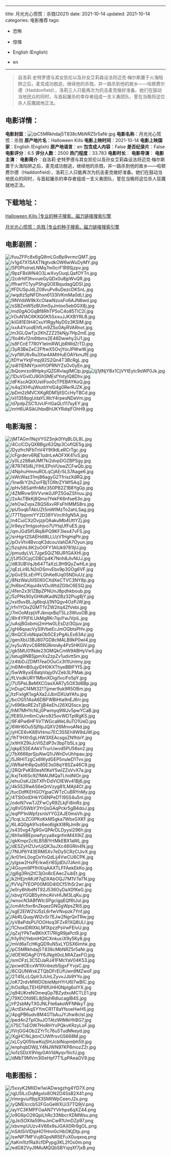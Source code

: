
---
title: 月光光心慌慌：杀戮(2021)
date: 2021-10-14
updated: 2021-10-14
categories: 电影推荐
tags:
- 恐怖
- 惊悚

- English (English)
- en
---


> 自洛莉·史特罗德与其女凯伦以及孙女艾莉森设法将迈克·梅尔斯置于火海陷阱之后，麦克成功脱逃，继续他的杀戮，并一路杀到他的故乡——哈顿费尔德（Haddonfield），洛莉三人只能再次为抗击麦克做好准备。她们在鼓动当地民众的同时，与首起屠杀的幸存者组成一支义勇团队，誓在当晚将这位杀人狂魔就地正法。

## **电影详情**：

**电影封面**：<img src="https://image.tmdb.org/t/p/w200/pC5MRkhdaj5T838cMbNRZ5r5aNr.jpg" alt="/pC5MRkhdaj5T838cMbNRZ5r5aNr.jpg" title="/pC5MRkhdaj5T838cMbNRZ5r5aNr.jpg">
**电影名称**：月光光心慌慌：杀戮
**原产地片名**：Halloween Kills
**电影上映时间**：2021-10-14
**电影上映国家**：English (English)
**原产地语言**：en
**包含成人内容**：False
**是否纪录片**：False
**电影评分**：6.5
**评分人数**：2500
**热门程度**：33.783
**电影时长**：
**电影导演**：
**电影主演**：
**电影简介**：自洛莉·史特罗德与其女凯伦以及孙女艾莉森设法将迈克·梅尔斯置于火海陷阱之后，麦克成功脱逃，继续他的杀戮，并一路杀到他的故乡——哈顿费尔德（Haddonfield），洛莉三人只能再次为抗击麦克做好准备。她们在鼓动当地民众的同时，与首起屠杀的幸存者组成一支义勇团队，誓在当晚将这位杀人狂魔就地正法。

## **下载地址**：
[Halloween Kills |专业的种子搜索、磁力链接搜索引擎](https://movie.amd794.com:2083/?search=Halloween%20Kills&ordering=&mode=match_phrase&page_size=10&page=1)

[月光光心慌慌：杀戮 |专业的种子搜索、磁力链接搜索引擎](https://movie.amd794.com:2083/?search=%E6%9C%88%E5%85%89%E5%85%89%E5%BF%83%E6%85%8C%E6%85%8C%EF%BC%9A%E6%9D%80%E6%88%AE&ordering=&mode=match_phrase&page_size=10&page=1)
 

## **电影剧照**：
<img src="https://image.tmdb.org/t/p/original/fuuZFPc8x6gQ8mLGoBp9vrmcQMT.jpg" alt="/fuuZFPc8x6gQ8mLGoBp9vrmcQMT.jpg" title="/fuuZFPc8x6gQ8mLGoBp9vrmcQMT.jpg"><img src="https://image.tmdb.org/t/p/original/v1g47X1SAXTNgtvdkOW6wWuDyMY.jpg" alt="/v1g47X1SAXTNgtvdkOW6wWuDyMY.jpg" title="/v1g47X1SAXTNgtvdkOW6wWuDyMY.jpg"><img src="https://image.tmdb.org/t/p/original/5P0PtxIneLNMq7m0crF1R9Sjzpv.jpg" alt="/5P0PtxIneLNMq7m0crF1R9Sjzpv.jpg" title="/5P0PtxIneLNMq7m0crF1R9Sjzpv.jpg"><img src="https://image.tmdb.org/t/p/original/9pzFBsWN4O3LwXvyOuqLQafOYTn.jpg" alt="/9pzFBsWN4O3LwXvyOuqLQafOYTn.jpg" title="/9pzFBsWN4O3LwXvyOuqLQafOYTn.jpg"><img src="https://image.tmdb.org/t/p/original/2cdrhlf3hvvueGyQDx0u8jpWvQR.jpg" alt="/2cdrhlf3hvvueGyQDx0u8jpWvQR.jpg" title="/2cdrhlf3hvvueGyQDx0u8jpWvQR.jpg"><img src="https://image.tmdb.org/t/p/original/lfhwtYC1yyPShgQOEBqudagQDSI.jpg" alt="/lfhwtYC1yyPShgQOEBqudagQDSI.jpg" title="/lfhwtYC1yyPShgQOEBqudagQDSI.jpg"><img src="https://image.tmdb.org/t/p/original/fFDUSpJdLZ08vuPv8uDezcDKSnL.jpg" alt="/fFDUSpJdLZ08vuPv8uDezcDKSnL.jpg" title="/fFDUSpJdLZ08vuPv8uDezcDKSnL.jpg"><img src="https://image.tmdb.org/t/p/original/wqdIz5pNFDhxn6133lVKmMa0dLt.jpg" alt="/wqdIz5pNFDhxn6133lVKmMa0dLt.jpg" title="/wqdIz5pNFDhxn6133lVKmMa0dLt.jpg"><img src="https://image.tmdb.org/t/p/original/9NVddW9kXcOlawNzusFo6AJN6wd.jpg" alt="/9NVddW9kXcOlawNzusFo6AJN6wd.jpg" title="/9NVddW9kXcOlawNzusFo6AJN6wd.jpg"><img src="https://image.tmdb.org/t/p/original/sSBZmW5zBUtmSyJmIoo5eb0GX8j.jpg" alt="/sSBZmW5zBUtmSyJmIoo5eb0GX8j.jpg" title="/sSBZmW5zBUtmSyJmIoo5eb0GX8j.jpg"><img src="https://image.tmdb.org/t/p/original/md0gAOGqBf8RhTP5oC4o85TIC2l.jpg" alt="/md0gAOGqBf8RhTP5oC4o85TIC2l.jpg" title="/md0gAOGqBf8RhTP5oC4o85TIC2l.jpg"><img src="https://image.tmdb.org/t/p/original/rOuN1AC6KXQ0K5SxxuJJKXBYRLB.jpg" alt="/rOuN1AC6KXQ0K5SxxuJJKXBYRLB.jpg" title="/rOuN1AC6KXQ0K5SxxuJJKXBYRLB.jpg"><img src="https://image.tmdb.org/t/p/original/kIG81E0H4CxuYIRgyNyD0z3KSlM.jpg" alt="/kIG81E0H4CxuYIRgyNyD0z3KSlM.jpg" title="/kIG81E0H4CxuYIRgyNyD0z3KSlM.jpg"><img src="https://image.tmdb.org/t/p/original/xxA4YuodEhfLm9ZSo0AyRVARnot.jpg" alt="/xxA4YuodEhfLm9ZSo0AyRVARnot.jpg" title="/xxA4YuodEhfLm9ZSo0AyRVARnot.jpg"><img src="https://image.tmdb.org/t/p/original/m3GLQwTjx2KhZZZ25kNjy7Hp2mE.jpg" alt="/m3GLQwTjx2KhZZZ25kNjy7Hp2mE.jpg" title="/m3GLQwTjx2KhZZZ25kNjy7Hp2mE.jpg"><img src="https://image.tmdb.org/t/p/original/1lo4Kv12m6tbms2E46Dwwhy2iJ1.jpg" alt="/1lo4Kv12m6tbms2E46Dwwhy2iJ1.jpg" title="/1lo4Kv12m6tbms2E46Dwwhy2iJ1.jpg"><img src="https://image.tmdb.org/t/p/original/s8FCnET7R0Y1eImRWLjbRWdZrTD.jpg" alt="/s8FCnET7R0Y1eImRWLjbRWdZrTD.jpg" title="/s8FCnET7R0Y1eImRWLjbRWdZrTD.jpg"><img src="https://image.tmdb.org/t/p/original/3yR3BeZeC2FftwX5OvjYorJPWwW.jpg" alt="/3yR3BeZeC2FftwX5OvjYorJPWwW.jpg" title="/3yR3BeZeC2FftwX5OvjYorJPWwW.jpg"><img src="https://image.tmdb.org/t/p/original/vyfWU6vRu3Xw4AMtHuEOAYkmJfE.jpg" alt="/vyfWU6vRu3Xw4AMtHuEOAYkmJfE.jpg" title="/vyfWU6vRu3Xw4AMtHuEOAYkmJfE.jpg"><img src="https://image.tmdb.org/t/p/original/tDYwYktjFmpj92S2Qn4T3BcRgL.jpg" alt="/tDYwYktjFmpj92S2Qn4T3BcRgL.jpg" title="/tDYwYktjFmpj92S2Qn4T3BcRgL.jpg"><img src="https://image.tmdb.org/t/p/original/si811ENNYjxmYiOPRNYZsOv0yEn.jpg" alt="/si811ENNYjxmYiOPRNYZsOv0yEn.jpg" title="/si811ENNYjxmYiOPRNYZsOv0yEn.jpg"><img src="https://image.tmdb.org/t/p/original/bQomrzo9IHpkyiQZGRvlaglMClp.jpg" alt="/bQomrzo9IHpkyiQZGRvlaglMClp.jpg" title="/bQomrzo9IHpkyiQZGRvlaglMClp.jpg"><img src="https://image.tmdb.org/t/p/original/jj1jtNjYBx1CjVYtEylc9sWP0Jk.jpg" alt="/jj1jtNjYBx1CjVYtEylc9sWP0Jk.jpg" title="/jj1jtNjYBx1CjVYtEylc9sWP0Jk.jpg"><img src="https://image.tmdb.org/t/p/original/1DuVGvlOJ9GhSMEsfYotylQ8Dhv.jpg" alt="/1DuVGvlOJ9GhSMEsfYotylQ8Dhv.jpg" title="/1DuVGvlOJ9GhSMEsfYotylQ8Dhv.jpg"><img src="https://image.tmdb.org/t/p/original/dFKscAQtXUsliFoo0cTPEBAYKoQ.jpg" alt="/dFKscAQtXUsliFoo0cTPEBAYKoQ.jpg" title="/dFKscAQtXUsliFoo0cTPEBAYKoQ.jpg"><img src="https://image.tmdb.org/t/p/original/s4q2XHfujWszbYnlG4g0RerRJZK.jpg" alt="/s4q2XHfujWszbYnlG4g0RerRJZK.jpg" title="/s4q2XHfujWszbYnlG4g0RerRJZK.jpg"><img src="https://image.tmdb.org/t/p/original/pDm2zMVCXKgRDM1jitSCcHyTBCd.jpg" alt="/pDm2zMVCXKgRDM1jitSCcHyTBCd.jpg" title="/pDm2zMVCXKgRDM1jitSCcHyTBCd.jpg"><img src="https://image.tmdb.org/t/p/original/xli1359pgUdaYLWcY4rpesNDeVm.jpg" alt="/xli1359pgUdaYLWcY4rpesNDeVm.jpg" title="/xli1359pgUdaYLWcY4rpesNDeVm.jpg"><img src="https://image.tmdb.org/t/p/original/d7pdpZSC1UvUFrtGaQLt117syEY.jpg" alt="/d7pdpZSC1UvUFrtGaQLt117syEY.jpg" title="/d7pdpZSC1UvUFrtGaQLt117syEY.jpg"><img src="https://image.tmdb.org/t/p/original/nrH6UASikUhbxBhUKYRdqiFOhH9.jpg" alt="/nrH6UASikUhbxBhUKYRdqiFOhH9.jpg" title="/nrH6UASikUhbxBhUKYRdqiFOhH9.jpg">

## **电影海报**：
<img src="https://image.tmdb.org/t/p/original/jMTAGm1NqVY0ZSnjk0lYqBLGL8L.jpg" alt="/jMTAGm1NqVY0ZSnjk0lYqBLGL8L.jpg" title="/jMTAGm1NqVY0ZSnjk0lYqBLGL8L.jpg"><img src="https://image.tmdb.org/t/p/original/4CclCDyQXBBgz62Qtp3CoflQE5g.jpg" alt="/4CclCDyQXBBgz62Qtp3CoflQE5g.jpg" title="/4CclCDyQXBBgz62Qtp3CoflQE5g.jpg"><img src="https://image.tmdb.org/t/p/original/DyzfrcNFbTnV4Y9t9dLeRCrTgc.jpg" alt="/DyzfrcNFbTnV4Y9t9dLeRCrTgc.jpg" title="/DyzfrcNFbTnV4Y9t9dLeRCrTgc.jpg"><img src="https://image.tmdb.org/t/p/original/cFgrderv6RjE1udnLeAOFXK41vS.jpg" alt="/cFgrderv6RjE1udnLeAOFXK41vS.jpg" title="/cFgrderv6RjE1udnLeAOFXK41vS.jpg"><img src="https://image.tmdb.org/t/p/original/y0Lz288alUMf7ki2dvpDOZBPSgy.jpg" alt="/y0Lz288alUMf7ki2dvpDOZBPSgy.jpg" title="/y0Lz288alUMf7ki2dvpDOZBPSgy.jpg"><img src="https://image.tmdb.org/t/p/original/87R745i8LjYlHLEPoVUswZCFwQb.jpg" alt="/87R745i8LjYlHLEPoVUswZCFwQb.jpg" title="/87R745i8LjYlHLEPoVUswZCFwQb.jpg"><img src="https://image.tmdb.org/t/p/original/4NphuHmnuROLqCjAEr5LS7Aage6.jpg" alt="/4NphuHmnuROLqCjAEr5LS7Aage6.jpg" title="/4NphuHmnuROLqCjAEr5LS7Aage6.jpg"><img src="https://image.tmdb.org/t/p/original/sWcWaz31mj86agyG2TfriszXdRQ.jpg" alt="/sWcWaz31mj86agyG2TfriszXdRQ.jpg" title="/sWcWaz31mj86agyG2TfriszXdRQ.jpg"><img src="https://image.tmdb.org/t/p/original/1nwBrY2hZorFBjTORtrZYWf5Aq2.jpg" alt="/1nwBrY2hZorFBjTORtrZYWf5Aq2.jpg" title="/1nwBrY2hZorFBjTORtrZYWf5Aq2.jpg"><img src="https://image.tmdb.org/t/p/original/pHv58SaHfnMIz350PB2Z1B8YgGp.jpg" alt="/pHv58SaHfnMIz350PB2Z1B8YgGp.jpg" title="/pHv58SaHfnMIz350PB2Z1B8YgGp.jpg"><img src="https://image.tmdb.org/t/p/original/4ZMRvw5tVVvnk0JlPZ5GaZSfnuu.jpg" alt="/4ZMRvw5tVVvnk0JlPZ5GaZSfnuu.jpg" title="/4ZMRvw5tVVvnk0JlPZ5GaZSfnuu.jpg"><img src="https://image.tmdb.org/t/p/original/2xAcTBkKj8Qmo1YekFK6nfse63o.jpg" alt="/2xAcTBkKj8Qmo1YekFK6nfse63o.jpg" title="/2xAcTBkKj8Qmo1YekFK6nfse63o.jpg"><img src="https://image.tmdb.org/t/p/original/ehOwZvpxZ8QS6xvRFsFhIMMS8rs.jpg" alt="/ehOwZvpxZ8QS6xvRFsFhIMMS8rs.jpg" title="/ehOwZvpxZ8QS6xvRFsFhIMMS8rs.jpg"><img src="https://image.tmdb.org/t/p/original/pU5oqbTAbUZt5mWIMzTo2ahLSag.jpg" alt="/pU5oqbTAbUZt5mWIMzTo2ahLSag.jpg" title="/pU5oqbTAbUZt5mWIMzTo2ahLSag.jpg"><img src="https://image.tmdb.org/t/p/original/77TfjqomiYY2D38YVircIh1gN5A.jpg" alt="/77TfjqomiYY2D38YVircIh1gN5A.jpg" title="/77TfjqomiYY2D38YVircIh1gN5A.jpg"><img src="https://image.tmdb.org/t/p/original/n4CuiCXzDvjzpOAakuMb4UttYZj.jpg" alt="/n4CuiCXzDvjzpOAakuMb4UttYZj.jpg" title="/n4CuiCXzDvjzpOAakuMb4UttYZj.jpg"><img src="https://image.tmdb.org/t/p/original/ir9eyz1mtgsohjvo7UYtqUfFuES.jpg" alt="/ir9eyz1mtgsohjvo7UYtqUfFuES.jpg" title="/ir9eyz1mtgsohjvo7UYtqUfFuES.jpg"><img src="https://image.tmdb.org/t/p/original/qmJGd5IfURq8iPQ9KF3les47vFS.jpg" alt="/qmJGd5IfURq8iPQ9KF3les47vFS.jpg" title="/qmJGd5IfURq8iPQ9KF3les47vFS.jpg"><img src="https://image.tmdb.org/t/p/original/snHgrt2SAEHdI8LLUzV1HgHqPlr.jpg" alt="/snHgrt2SAEHdI8LLUzV1HgHqPlr.jpg" title="/snHgrt2SAEHdI8LLUzV1HgHqPlr.jpg"><img src="https://image.tmdb.org/t/p/original/pOvVhi4BvcqK3dcouVahDA7Oyun.jpg" alt="/pOvVhi4BvcqK3dcouVahDA7Oyun.jpg" title="/pOvVhi4BvcqK3dcouVahDA7Oyun.jpg"><img src="https://image.tmdb.org/t/p/original/5zsjhhL6K2oO0FY1AlUk9781IjU.jpg" alt="/5zsjhhL6K2oO0FY1AlUk9781IjU.jpg" title="/5zsjhhL6K2oO0FY1AlUk9781IjU.jpg"><img src="https://image.tmdb.org/t/p/original/pmudyLVL7JgeSQiZ16IJR1GAXHl.jpg" alt="/pmudyLVL7JgeSQiZ16IJR1GAXHl.jpg" title="/pmudyLVL7JgeSQiZ16IJR1GAXHl.jpg"><img src="https://image.tmdb.org/t/p/original/j1Jf5OCpjCDBCp4K7Nnh8JlvNUJ.jpg" alt="/j1Jf5OCpjCDBCp4K7Nnh8JlvNUJ.jpg" title="/j1Jf5OCpjCDBCp4K7Nnh8JlvNUJ.jpg"><img src="https://image.tmdb.org/t/p/original/d83UBVqJb647TaXzL9H9QyZwHLe.jpg" alt="/d83UBVqJb647TaXzL9H9QyZwHLe.jpg" title="/d83UBVqJb647TaXzL9H9QyZwHLe.jpg"><img src="https://image.tmdb.org/t/p/original/qEzLir8LN2nDSmvEbx9p3GOg6VF.jpg" alt="/qEzLir8LN2nDSmvEbx9p3GOg6VF.jpg" title="/qEzLir8LN2nDSmvEbx9p3GOg6VF.jpg"><img src="https://image.tmdb.org/t/p/original/pGvE5LsErPFLGhKe6Uq05NDiuUz.jpg" alt="/pGvE5LsErPFLGhKe6Uq05NDiuUz.jpg" title="/pGvE5LsErPFLGhKe6Uq05NDiuUz.jpg"><img src="https://image.tmdb.org/t/p/original/8NzWaUliIS0X0CXdXeCTVC3NY8p.jpg" alt="/8NzWaUliIS0X0CXdXeCTVC3NY8p.jpg" title="/8NzWaUliIS0X0CXdXeCTVC3NY8p.jpg"><img src="https://image.tmdb.org/t/p/original/hi6bnCKquI4kVOuWtdZGIbC6ESQ.jpg" alt="/hi6bnCKquI4kVOuWtdZGIbC6ESQ.jpg" title="/hi6bnCKquI4kVOuWtdZGIbC6ESQ.jpg"><img src="https://image.tmdb.org/t/p/original/4fen2x3t1ZBpZPNUnJ8pdhkboub.jpg" alt="/4fen2x3t1ZBpZPNUnJ8pdhkboub.jpg" title="/4fen2x3t1ZBpZPNUnJ8pdhkboub.jpg"><img src="https://image.tmdb.org/t/p/original/5zPNs90yGHKdKadN2Bz32Pug8jY.jpg" alt="/5zPNs90yGHKdKadN2Bz32Pug8jY.jpg" title="/5zPNs90yGHKdKadN2Bz32Pug8jY.jpg"><img src="https://image.tmdb.org/t/p/original/xxI9uvBLJg6bqUj1N1Qgv4OzPJW.jpg" alt="/xxI9uvBLJg6bqUj1N1Qgv4OzPJW.jpg" title="/xxI9uvBLJg6bqUj1N1Qgv4OzPJW.jpg"><img src="https://image.tmdb.org/t/p/original/rfn1YOixZGMT1VZW2itq4ZfVebi.jpg" alt="/rfn1YOixZGMT1VZW2itq4ZfVebi.jpg" title="/rfn1YOixZGMT1VZW2itq4ZfVebi.jpg"><img src="https://image.tmdb.org/t/p/original/7mOoMzpjVFJbnqxBqT5Lz3WuuOB.jpg" alt="/7mOoMzpjVFJbnqxBqT5Lz3WuuOB.jpg" title="/7mOoMzpjVFJbnqxBqT5Lz3WuuOB.jpg"><img src="https://image.tmdb.org/t/p/original/8lr4YPjFtLUkMgRKr7quYwJVpiL.jpg" alt="/8lr4YPjFtLUkMgRKr7quYwJVpiL.jpg" title="/8lr4YPjFtLUkMgRKr7quYwJVpiL.jpg"><img src="https://image.tmdb.org/t/p/original/uAsjBGobmij2mHw0LEsDzI3Gjuv.jpg" alt="/uAsjBGobmij2mHw0LEsDzI3Gjuv.jpg" title="/uAsjBGobmij2mHw0LEsDzI3Gjuv.jpg"><img src="https://image.tmdb.org/t/p/original/gHi6qxacVyS9VbeEcJmOQbtsPHv.jpg" alt="/gHi6qxacVyS9VbeEcJmOQbtsPHv.jpg" title="/gHi6qxacVyS9VbeEcJmOQbtsPHv.jpg"><img src="https://image.tmdb.org/t/p/original/8nQCEvbNqiaOb5CEzPgALEx63Az.jpg" alt="/8nQCEvbNqiaOb5CEzPgALEx63Az.jpg" title="/8nQCEvbNqiaOb5CEzPgALEx63Az.jpg"><img src="https://image.tmdb.org/t/p/original/genXbU3BJ807GD8cMALB9kP0wl4.jpg" alt="/genXbU3BJ807GD8cMALB9kP0wl4.jpg" title="/genXbU3BJ807GD8cMALB9kP0wl4.jpg"><img src="https://image.tmdb.org/t/p/original/xy5uWzvC6Rf8GRmnAy4Pz5HKGlV.jpg" alt="/xy5uWzvC6Rf8GRmnAy4Pz5HKGlV.jpg" title="/xy5uWzvC6Rf8GRmnAy4Pz5HKGlV.jpg"><img src="https://image.tmdb.org/t/p/original/gk5MU01Nde23GMQkCmW9ABHyVw5.jpg" alt="/gk5MU01Nde23GMQkCmW9ABHyVw5.jpg" title="/gk5MU01Nde23GMQkCmW9ABHyVw5.jpg"><img src="https://image.tmdb.org/t/p/original/latug9NBSjpmXs2zpZv1udvttSm.jpg" alt="/latug9NBSjpmXs2zpZv1udvttSm.jpg" title="/latug9NBSjpmXs2zpZv1udvttSm.jpg"><img src="https://image.tmdb.org/t/p/original/z4tbDJZDM17eaOOuCx3t1tUntmy.jpg" alt="/z4tbDJZDM17eaOOuCx3t1tUntmy.jpg" title="/z4tbDJZDM17eaOOuCx3t1tUntmy.jpg"><img src="https://image.tmdb.org/t/p/original/n6IMmB0ujyiDH0KXThyeBBIFYfS.jpg" alt="/n6IMmB0ujyiDH0KXThyeBBIFYfS.jpg" title="/n6IMmB0ujyiDH0KXThyeBBIFYfS.jpg"><img src="https://image.tmdb.org/t/p/original/5wW8yxiE8atpVajy0VZeb3LPMak.jpg" alt="/5wW8yxiE8atpVajy0VZeb3LPMak.jpg" title="/5wW8yxiE8atpVajy0VZeb3LPMak.jpg"><img src="https://image.tmdb.org/t/p/original/fLVxdkURY1MbnXOigi1vciFo5pY.jpg" alt="/fLVxdkURY1MbnXOigi1vciFo5pY.jpg" title="/fLVxdkURY1MbnXOigi1vciFo5pY.jpg"><img src="https://image.tmdb.org/t/p/original/7U5PeLBeMXCOasXAR7y5OX3d6Bp.jpg" alt="/7U5PeLBeMXCOasXAR7y5OX3d6Bp.jpg" title="/7U5PeLBeMXCOasXAR7y5OX3d6Bp.jpg"><img src="https://image.tmdb.org/t/p/original/nDupCf4Mt321Tjjmer9uk9R5OBm.jpg" alt="/nDupCf4Mt321Tjjmer9uk9R5OBm.jpg" title="/nDupCf4Mt321Tjjmer9uk9R5OBm.jpg"><img src="https://image.tmdb.org/t/p/original/tzFixIgK1xgAXa2JJbnDXUaYAfu.jpg" alt="/tzFixIgK1xgAXa2JJbnDXUaYAfu.jpg" title="/tzFixIgK1xgAXa2JJbnDXUaYAfu.jpg"><img src="https://image.tmdb.org/t/p/original/bcOG51AsA6DBFWBiHta9nEJ6rr.jpg" alt="/bcOG51AsA6DBFWBiHta9nEJ6rr.jpg" title="/bcOG51AsA6DBFWBiHta9nEJ6rr.jpg"><img src="https://image.tmdb.org/t/p/original/v696koRE2sTjjB4eEhJ26XQ5scx.jpg" alt="/v696koRE2sTjjB4eEhJ26XQ5scx.jpg" title="/v696koRE2sTjjB4eEhJ26XQ5scx.jpg"><img src="https://image.tmdb.org/t/p/original/hM7MHYcNLj0Pwmyq9WJv5pwYCaB.jpg" alt="/hM7MHYcNLj0Pwmyq9WJv5pwYCaB.jpg" title="/hM7MHYcNLj0Pwmyq9WJv5pwYCaB.jpg"><img src="https://image.tmdb.org/t/p/original/fE8SUm6mCykro925ovWDTptRgKS.jpg" alt="/fE8SUm6mCykro925ovWDTptRgKS.jpg" title="/fE8SUm6mCykro925ovWDTptRgKS.jpg"><img src="https://image.tmdb.org/t/p/original/9F4Pw6HF1iVTWGcaWeL8uTO1UeD.jpg" alt="/9F4Pw6HF1iVTWGcaWeL8uTO1UeD.jpg" title="/9F4Pw6HF1iVTWGcaWeL8uTO1UeD.jpg"><img src="https://image.tmdb.org/t/p/original/6Wrl6Ou5SjflIpJQXV26MnvoANd.jpg" alt="/6Wrl6Ou5SjflIpJQXV26MnvoANd.jpg" title="/6Wrl6Ou5SjflIpJQXV26MnvoANd.jpg"><img src="https://image.tmdb.org/t/p/original/yHCE6vK88VHmo7EC3S5Eh9W9dJW.jpg" alt="/yHCE6vK88VHmo7EC3S5Eh9W9dJW.jpg" title="/yHCE6vK88VHmo7EC3S5Eh9W9dJW.jpg"><img src="https://image.tmdb.org/t/p/original/1hT1HXhSgLHW3XEAcsgsZNfhbiY.jpg" alt="/1hT1HXhSgLHW3XEAcsgsZNfhbiY.jpg" title="/1hT1HXhSgLHW3XEAcsgsZNfhbiY.jpg"><img src="https://image.tmdb.org/t/p/original/xItHXZ9iiJcVl5ZdP3v3bpTb5Ls.jpg" alt="/xItHXZ9iiJcVl5ZdP3v3bpTb5Ls.jpg" title="/xItHXZ9iiJcVl5ZdP3v3bpTb5Ls.jpg"><img src="https://image.tmdb.org/t/p/original/qkpE5SEAAkVTrurUwvd5PU56sn2.jpg" alt="/qkpE5SEAAkVTrurUwvd5PU56sn2.jpg" title="/qkpE5SEAAkVTrurUwvd5PU56sn2.jpg"><img src="https://image.tmdb.org/t/p/original/7bX666prSjuNwQ1rJWnDvUhhpau.jpg" alt="/7bX666prSjuNwQ1rJWnDvUhhpau.jpg" title="/7bX666prSjuNwQ1rJWnDvUhhpau.jpg"><img src="https://image.tmdb.org/t/p/original/5JRHITzgCx6WydGEP5nuleD1Tvv.jpg" alt="/5JRHITzgCx6WydGEP5nuleD1Tvv.jpg" title="/5JRHITzgCx6WydGEP5nuleD1Tvv.jpg"><img src="https://image.tmdb.org/t/p/original/iWRaHhRpQs85E3s08qY8SZa46C9.jpg" alt="/iWRaHhRpQs85E3s08qY8SZa46C9.jpg" title="/iWRaHhRpQs85E3s08qY8SZa46C9.jpg"><img src="https://image.tmdb.org/t/p/original/2RQrPxK80esN1KeY5wIZZsVvX7a.jpg" alt="/2RQrPxK80esN1KeY5wIZZsVvX7a.jpg" title="/2RQrPxK80esN1KeY5wIZZsVvX7a.jpg"><img src="https://image.tmdb.org/t/p/original/kxjTkI6Sc9ZfMAUMQaTLhidNlOr.jpg" alt="/kxjTkI6Sc9ZfMAUMQaTLhidNlOr.jpg" title="/kxjTkI6Sc9ZfMAUMQaTLhidNlOr.jpg"><img src="https://image.tmdb.org/t/p/original/ehuOsKJ2bTXPrDdViOIEWv41Bj6.jpg" alt="/ehuOsKJ2bTXPrDdViOIEWv41Bj6.jpg" title="/ehuOsKJ2bTXPrDdViOIEWv41Bj6.jpg"><img src="https://image.tmdb.org/t/p/original/4k5S2RwAS6eQnVzyg81LMAjl4Ct.jpg" alt="/4k5S2RwAS6eQnVzyg81LMAjl4Ct.jpg" title="/4k5S2RwAS6eQnVzyg81LMAjl4Ct.jpg"><img src="https://image.tmdb.org/t/p/original/tucDdfKEHGOYjpaCWTzCuBRYnMy.jpg" alt="/tucDdfKEHGOYjpaCWTzCuBRYnMy.jpg" title="/tucDdfKEHGOYjpaCWTzCuBRYnMy.jpg"><img src="https://image.tmdb.org/t/p/original/4TSt0otDHkYG6NPeDTI9SS4u5nl.jpg" alt="/4TSt0otDHkYG6NPeDTI9SS4u5nl.jpg" title="/4TSt0otDHkYG6NPeDTI9SS4u5nl.jpg"><img src="https://image.tmdb.org/t/p/original/odoN7vwTJZFwCyR9ZLkjFi8inRz.jpg" alt="/odoN7vwTJZFwCyR9ZLkjFi8inRz.jpg" title="/odoN7vwTJZFwCyR9ZLkjFi8inRz.jpg"><img src="https://image.tmdb.org/t/p/original/q8VG5WbY3YrQsGAqPckr5gB4doJ.jpg" alt="/q8VG5WbY3YrQsGAqPckr5gB4doJ.jpg" title="/q8VG5WbY3YrQsGAqPckr5gB4doJ.jpg"><img src="https://image.tmdb.org/t/p/original/eqPP1niWpfzsnIsYYG2AJE0msVh.jpg" alt="/eqPP1niWpfzsnIsYYG2AJE0msVh.jpg" title="/eqPP1niWpfzsnIsYYG2AJE0msVh.jpg"><img src="https://image.tmdb.org/t/p/original/1cqLIcZC0PKoKkMSgka7WbxGXKF.jpg" alt="/1cqLIcZC0PKoKkMSgka7WbxGXKF.jpg" title="/1cqLIcZC0PKoKkMSgka7WbxGXKF.jpg"><img src="https://image.tmdb.org/t/p/original/6L4Q0gA91vz6eo6lgkXI8RjJm8r.jpg" alt="/6L4Q0gA91vz6eo6lgkXI8RjJm8r.jpg" title="/6L4Q0gA91vz6eo6lgkXI8RjJm8r.jpg"><img src="https://image.tmdb.org/t/p/original/s435vg47g9GvQPArDLDyysl296h.jpg" alt="/s435vg47g9GvQPArDLDyysl296h.jpg" title="/s435vg47g9GvQPArDLDyysl296h.jpg"><img src="https://image.tmdb.org/t/p/original/6h1w9BEpowfycya8xgnfmM4X9iZ.jpg" alt="/6h1w9BEpowfycya8xgnfmM4X9iZ.jpg" title="/6h1w9BEpowfycya8xgnfmM4X9iZ.jpg"><img src="https://image.tmdb.org/t/p/original/gkKmprZcItLB5BlYrtMkEBX1aWL.jpg" alt="/gkKmprZcItLB5BlYrtMkEBX1aWL.jpg" title="/gkKmprZcItLB5BlYrtMkEBX1aWL.jpg"><img src="https://image.tmdb.org/t/p/original/dESZyHZUvrUjQK3uJXc48GRIn4N.jpg" alt="/dESZyHZUvrUjQK3uJXc48GRIn4N.jpg" title="/dESZyHZUvrUjQK3uJXc48GRIn4N.jpg"><img src="https://image.tmdb.org/t/p/original/7NUP6Y43ERM5Xv7eDy5CRzCUivX.jpg" alt="/7NUP6Y43ERM5Xv7eDy5CRzCUivX.jpg" title="/7NUP6Y43ERM5Xv7eDy5CRzCUivX.jpg"><img src="https://image.tmdb.org/t/p/original/kr01mL0ogOxYoQdLij4VwCU6CPK.jpg" alt="/kr01mL0ogOxYoQdLij4VwCU6CPK.jpg" title="/kr01mL0ogOxYoQdLij4VwCU6CPK.jpg"><img src="https://image.tmdb.org/t/p/original/ylgsw2HxPErkwErl6SjdDU7JAmI.jpg" alt="/ylgsw2HxPErkwErl6SjdDU7JAmI.jpg" title="/ylgsw2HxPErkwErl6SjdDU7JAmI.jpg"><img src="https://image.tmdb.org/t/p/original/4Goym9Pf1HXiqAAXTLFFAekEkKo.jpg" alt="/4Goym9Pf1HXiqAAXTLFFAekEkKo.jpg" title="/4Goym9Pf1HXiqAAXTLFFAekEkKo.jpg"><img src="https://image.tmdb.org/t/p/original/gj6g3Rnj2tC3jGn8cEAecZiubEt.jpg" alt="/gj6g3Rnj2tC3jGn8cEAecZiubEt.jpg" title="/gj6g3Rnj2tC3jGn8cEAecZiubEt.jpg"><img src="https://image.tmdb.org/t/p/original/k2HEjmMUtf7qDXAbOQJ7M1V7aTN.jpg" alt="/k2HEjmMUtf7qDXAbOQJ7M1V7aTN.jpg" title="/k2HEjmMUtf7qDXAbOQJ7M1V7aTN.jpg"><img src="https://image.tmdb.org/t/p/original/fVVq7YEOP00M0D4I0Cf51h5r2wr.jpg" alt="/fVVq7YEOP00M0D4I0Cf51h5r2wr.jpg" title="/fVVq7YEOP00M0D4I0Cf51h5r2wr.jpg"><img src="https://image.tmdb.org/t/p/original/e0ry6hlbdNT92J536OyDaX0fKeG.jpg" alt="/e0ry6hlbdNT92J536OyDaX0fKeG.jpg" title="/e0ry6hlbdNT92J536OyDaX0fKeG.jpg"><img src="https://image.tmdb.org/t/p/original/xbvgYGQB5yihhcAVvHlJM3LqKu.jpg" alt="/xbvgYGQB5yihhcAVvHlJM3LqKu.jpg" title="/xbvgYGQB5yihhcAVvHlJM3LqKu.jpg"><img src="https://image.tmdb.org/t/p/original/wnocN3ABfWIcSPgclgqEQf6tJul.jpg" alt="/wnocN3ABfWIcSPgclgqEQf6tJul.jpg" title="/wnocN3ABfWIcSPgclgqEQf6tJul.jpg"><img src="https://image.tmdb.org/t/p/original/cmAfcfixr8nZkqezGNGgWpsZRi5.jpg" alt="/cmAfcfixr8nZkqezGNGgWpsZRi5.jpg" title="/cmAfcfixr8nZkqezGNGgWpsZRi5.jpg"><img src="https://image.tmdb.org/t/p/original/sgE2EIW2VJ5zL6rfwVNvpzk7Ynf.jpg" alt="/sgE2EIW2VJ5zL6rfwVNvpzk7Ynf.jpg" title="/sgE2EIW2VJ5zL6rfwVNvpzk7Ynf.jpg"><img src="https://image.tmdb.org/t/p/original/AbRLQuqyWl2vSr7EJw2NgrQnTRw.jpg" alt="/AbRLQuqyWl2vSr7EJw2NgrQnTRw.jpg" title="/AbRLQuqyWl2vSr7EJw2NgrQnTRw.jpg"><img src="https://image.tmdb.org/t/p/original/yV8aPdsPU1OOHoq3FZxR1XQ8ULI.jpg" alt="/yV8aPdsPU1OOHoq3FZxR1XQ8ULI.jpg" title="/yV8aPdsPU1OOHoq3FZxR1XQ8ULI.jpg"><img src="https://image.tmdb.org/t/p/original/1ChoxlDRlXkLM1XpzzPsVwFEIvU.jpg" alt="/1ChoxlDRlXkLM1XpzzPsVwFEIvU.jpg" title="/1ChoxlDRlXkLM1XpzzPsVwFEIvU.jpg"><img src="https://image.tmdb.org/t/p/original/qZxjYPkTwBKhXTl7RIgR9jaPct9.jpg" alt="/qZxjYPkTwBKhXTl7RIgR9jaPct9.jpg" title="/qZxjYPkTwBKhXTl7RIgR9jaPct9.jpg"><img src="https://image.tmdb.org/t/p/original/h1y9VjYebmHQtCXnkuciX9y5Ky8.jpg" alt="/h1y9VjYebmHQtCXnkuciX9y5Ky8.jpg" title="/h1y9VjYebmHQtCXnkuciX9y5Ky8.jpg"><img src="https://image.tmdb.org/t/p/original/mVd6aTcHKgQD9uN5xLYDSX6imhk.jpg" alt="/mVd6aTcHKgQD9uN5xLYDSX6imhk.jpg" title="/mVd6aTcHKgQD9uN5xLYDSX6imhk.jpg"><img src="https://image.tmdb.org/t/p/original/pC5MRkhdaj5T838cMbNRZ5r5aNr.jpg" alt="/pC5MRkhdaj5T838cMbNRZ5r5aNr.jpg" title="/pC5MRkhdaj5T838cMbNRZ5r5aNr.jpg"><img src="https://image.tmdb.org/t/p/original/dOEWDAgFOY6JNgit0oLMIAZaxFO.jpg" alt="/dOEWDAgFOY6JNgit0oLMIAZaxFO.jpg" title="/dOEWDAgFOY6JNgit0oLMIAZaxFO.jpg"><img src="https://image.tmdb.org/t/p/original/smOFzL3C5DJaRJ41FMcYaV04K53.jpg" alt="/smOFzL3C5DJaRJ41FMcYaV04K53.jpg" title="/smOFzL3C5DJaRJ41FMcYaV04K53.jpg"><img src="https://image.tmdb.org/t/p/original/pcwdOEcxW1IXnbezb5jgxFYvjsC.jpg" alt="/pcwdOEcxW1IXnbezb5jgxFYvjsC.jpg" title="/pcwdOEcxW1IXnbezb5jgxFYvjsC.jpg"><img src="https://image.tmdb.org/t/p/original/6CQUNWxkZTQbDFrEUfUwn9MZwoF.jpg" alt="/6CQUNWxkZTQbDFrEUfUwn9MZwoF.jpg" title="/6CQUNWxkZTQbDFrEUfUwn9MZwoF.jpg"><img src="https://image.tmdb.org/t/p/original/2T45LcLQpIr3JUnLZyvxJJb9YYo.jpg" alt="/2T45LcLQpIr3JUnLZyvxJJb9YYo.jpg" title="/2T45LcLQpIr3JUnLZyvxJJb9YYo.jpg"><img src="https://image.tmdb.org/t/p/original/oK72rdvMWDObIeMpHYrU6I7wBIC.jpg" alt="/oK72rdvMWDObIeMpHYrU6I7wBIC.jpg" title="/oK72rdvMWDObIeMpHYrU6I7wBIC.jpg"><img src="https://image.tmdb.org/t/p/original/hOslRpLTEHSP6fUHH0Nplg6oIYX.jpg" alt="/hOslRpLTEHSP6fUHH0Nplg6oIYX.jpg" title="/hOslRpLTEHSP6fUHH0Nplg6oIYX.jpg"><img src="https://image.tmdb.org/t/p/original/q94UKreNOmeqGp7BZydxuMCTLE1.jpg" alt="/q94UKreNOmeqGp7BZydxuMCTLE1.jpg" title="/q94UKreNOmeqGp7BZydxuMCTLE1.jpg"><img src="https://image.tmdb.org/t/p/original/79XCOfd9EL8j5bjhRdlucagIB4S.jpg" alt="/79XCOfd9EL8j5bjhRdlucagIB4S.jpg" title="/79XCOfd9EL8j5bjhRdlucagIB4S.jpg"><img src="https://image.tmdb.org/t/p/original/rP2sbMyTX0JNLFte6akoWFNNkyT.jpg" alt="/rP2sbMyTX0JNLFte6akoWFNNkyT.jpg" title="/rP2sbMyTX0JNLFte6akoWFNNkyT.jpg"><img src="https://image.tmdb.org/t/p/original/ActEkhAqSYYmCR1T8aYfsoeHwH5.jpg" alt="/ActEkhAqSYYmCR1T8aYfsoeHwH5.jpg" title="/ActEkhAqSYYmCR1T8aYfsoeHwH5.jpg"><img src="https://image.tmdb.org/t/p/original/4pgPB6udv8M4GTbAuJYJhw8clsI.jpg" alt="/4pgPB6udv8M4GTbAuJYJhw8clsI.jpg" title="/4pgPB6udv8M4GTbAuJYJhw8clsI.jpg"><img src="https://image.tmdb.org/t/p/original/ped4n2TplOluJOTAtzWtMkHhBG7.jpg" alt="/ped4n2TplOluJOTAtzWtMkHhBG7.jpg" title="/ped4n2TplOluJOTAtzWtMkHhBG7.jpg"><img src="https://image.tmdb.org/t/p/original/i7SCTsEOW7HoRHYxPQkvKRzyLoF.jpg" alt="/i7SCTsEOW7HoRHYxPQkvKRzyLoF.jpg" title="/i7SCTsEOW7HoRHYxPQkvKRzyLoF.jpg"><img src="https://image.tmdb.org/t/p/original/lVrjGG4Ob2ZYrTc76u5TudMkeyd.jpg" alt="/lVrjGG4Ob2ZYrTc76u5TudMkeyd.jpg" title="/lVrjGG4Ob2ZYrTc76u5TudMkeyd.jpg"><img src="https://image.tmdb.org/t/p/original/XgjHCfkLjktnCUWlfrsvG5668M.jpg" alt="/XgjHCfkLjktnCUWlfrsvG5668M.jpg" title="/XgjHCfkLjktnCUWlfrsvG5668M.jpg"><img src="https://image.tmdb.org/t/p/original/xLCyQ05tswKojSHJcblNopmbh59.jpg" alt="/xLCyQ05tswKojSHJcblNopmbh59.jpg" title="/xLCyQ05tswKojSHJcblNopmbh59.jpg"><img src="https://image.tmdb.org/t/p/original/enphqbDWjLY4NJWN97KP8mozZ2r.jpg" alt="/enphqbDWjLY4NJWN97KP8mozZ2r.jpg" title="/enphqbDWjLY4NJWN97KP8mozZ2r.jpg"><img src="https://image.tmdb.org/t/p/original/io1zSDzX9VqyGAh1dAyqv1ticfJ.jpg" alt="/io1zSDzX9VqyGAh1dAyqv1ticfJ.jpg" title="/io1zSDzX9VqyGAh1dAyqv1ticfJ.jpg"><img src="https://image.tmdb.org/t/p/original/dMbT9MVm3l0eHpf7T1LpPAeaGV9.jpg" alt="/dMbT9MVm3l0eHpf7T1LpPAeaGV9.jpg" title="/dMbT9MVm3l0eHpf7T1LpPAeaGV9.jpg">

## **电影图标**：
<img src="https://image.tmdb.org/t/p/original/5xxyK2MIiDw1wiADwsgzhg4YD7X.png" alt="/5xxyK2MIiDw1wiADwsgzhg4YD7X.png" title="/5xxyK2MIiDw1wiADwsgzhg4YD7X.png"><img src="https://image.tmdb.org/t/p/original/qjU5lLcDqMgxIo8ON2D4SsB2X41.png" alt="/qjU5lLcDqMgxIo8ON2D4SsB2X41.png" title="/qjU5lLcDqMgxIo8ON2D4SsB2X41.png"><img src="https://image.tmdb.org/t/p/original/rlmrgviuf9jqX3SMIIWpCeenJ2s.png" alt="/rlmrgviuf9jqX3SMIIWpCeenJ2s.png" title="/rlmrgviuf9jqX3SMIIWpCeenJ2s.png"><img src="https://image.tmdb.org/t/p/original/yQMElcrcb52FGoGeWXUi37TQ9jV.png" alt="/yQMElcrcb52FGoGeWXUi37TQ9jV.png" title="/yQMElcrcb52FGoGeWXUi37TQ9jV.png"><img src="https://image.tmdb.org/t/p/original/ayYC3KMPFOaAN7YVlrhps6qXZ44.png" alt="/ayYC3KMPFOaAN7YVlrhps6qXZ44.png" title="/ayYC3KMPFOaAN7YVlrhps6qXZ44.png"><img src="https://image.tmdb.org/t/p/original/o9G6pO26QpiLhRc33NbcrXDMWsu.png" alt="/o9G6pO26QpiLhRc33NbcrXDMWsu.png" title="/o9G6pO26QpiLhRc33NbcrXDMWsu.png"><img src="https://image.tmdb.org/t/p/original/gJsiSOXIla59huJmCwR1UmDZp97.png" alt="/gJsiSOXIla59huJmCwR1UmDZp97.png" title="/gJsiSOXIla59huJmCwR1UmDZp97.png"><img src="https://image.tmdb.org/t/p/original/xbvmpUUzv4V66x9sJGAX0Rr9gOL.png" alt="/xbvmpUUzv4V66x9sJGAX0Rr9gOL.png" title="/xbvmpUUzv4V66x9sJGAX0Rr9gOL.png"><img src="https://image.tmdb.org/t/p/original/nSAt5iVlDipHO1Hnn0cHbOKjDtp.png" alt="/nSAt5iVlDipHO1Hnn0cHbOKjDtp.png" title="/nSAt5iVlDipHO1Hnn0cHbOKjDtp.png"><img src="https://image.tmdb.org/t/p/original/swNP7MFVuj8GpsNR5EFuX0uqxoq.png" alt="/swNP7MFVuj8GpsNR5EFuX0uqxoq.png" title="/swNP7MFVuj8GpsNR5EFuX0uqxoq.png"><img src="https://image.tmdb.org/t/p/original/taKm1tzfRaXcfDPypg3KL2fOx0m.png" alt="/taKm1tzfRaXcfDPypg3KL2fOx0m.png" title="/taKm1tzfRaXcfDPypg3KL2fOx0m.png"><img src="https://image.tmdb.org/t/p/original/edG82VyJ9MuMQQbSBYxjqXf7jxB.png" alt="/edG82VyJ9MuMQQbSBYxjqXf7jxB.png" title="/edG82VyJ9MuMQQbSBYxjqXf7jxB.png">
